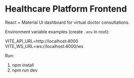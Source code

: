 # Healthcare Platform Frontend

React + Material UI dashboard for virtual doctor consultations.

Environment variable examples (create `.env` in root):

VITE_API_URL=http://localhost:4000
VITE_WS_URL=ws://localhost:4000/ws

Run:
1. npm install
2. npm run dev
